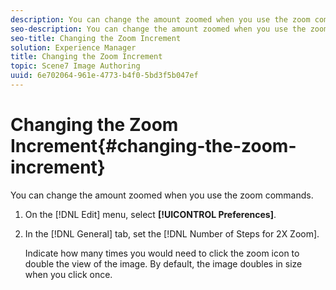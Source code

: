 ```yaml
---
description: You can change the amount zoomed when you use the zoom commands.
seo-description: You can change the amount zoomed when you use the zoom commands.
seo-title: Changing the Zoom Increment
solution: Experience Manager
title: Changing the Zoom Increment
topic: Scene7 Image Authoring
uuid: 6e702064-961e-4773-b4f0-5bd3f5b047ef
---
```


# Changing the Zoom Increment{#changing-the-zoom-increment}

You can change the amount zoomed when you use the zoom commands.

1. On the [!DNL Edit] menu, select **[!UICONTROL Preferences]**.
1. In the [!DNL General] tab, set the [!DNL Number of Steps for 2X Zoom].

   Indicate how many times you would need to click the zoom icon to double the view of the image. By default, the image doubles in size when you click once. 

